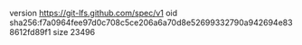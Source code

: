 version https://git-lfs.github.com/spec/v1
oid sha256:f7a0964fee97d0c708c5ce206a6a70d8e52699332790a942694e838612fd89f1
size 23496
